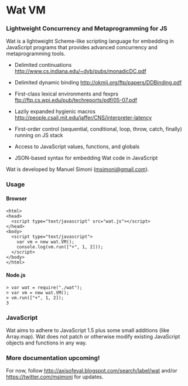# Wat VM

### Lightweight Concurrency and Metaprogramming for JS

Wat is a lightweight Scheme-like scripting language for embedding in
JavaScript programs that provides advanced concurrency and
metaprogramming tools.

* Delimited continuations http://www.cs.indiana.edu/~dyb/pubs/monadicDC.pdf

* Delimited dynamic binding http://okmij.org/ftp/papers/DDBinding.pdf

* First-class lexical environments and fexprs ftp://ftp.cs.wpi.edu/pub/techreports/pdf/05-07.pdf

* Lazily expanded hygienic macros http://people.csail.mit.edu/jaffer/CNS/interpreter-latency

* First-order control (sequential, conditional, loop, throw, catch, finally) running on JS stack

* Access to JavaScript values, functions, and globals

* JSON-based syntax for embedding Wat code in JavaScript

Wat is developed by Manuel Simoni (msimoni@gmail.com).

### Usage

#### Browser

    <html>
    <head>
      <script type="text/javascript" src="wat.js"></script>
    </head>
    <body>
      <script type="text/javascript">
        var vm = new wat.VM();
        console.log(vm.run(["+", 1, 2]));
      </script>
    </body>
    </html>

#### Node.js

    > var wat = require("./wat");
    > var vm = new wat.VM();
    > vm.run(["+", 1, 2]);
    3

### JavaScript

Wat aims to adhere to JavaScript 1.5 plus some small additions (like
Array.map).  Wat does not patch or otherwise modify existing
JavaScript objects and functions in any way.

### More documentation upcoming!

For now, follow http://axisofeval.blogspot.com/search/label/wat and/or
https://twitter.com/msimoni for updates.
